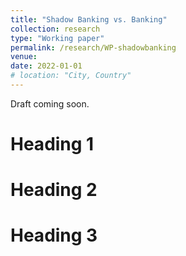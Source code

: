 ```yaml
---
title: "Shadow Banking vs. Banking"
collection: research
type: "Working paper"
permalink: /research/WP-shadowbanking
venue:
date: 2022-01-01
# location: "City, Country"
---
```


Draft coming soon.

Heading 1
======

Heading 2
======

Heading 3
======
